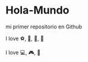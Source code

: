 # Hola-Mundo

mi primer repositorio en Github

I love :soccer:, :hamburger:, :running:, :beer:

I love :computer:, :video_game:, :iphone:

